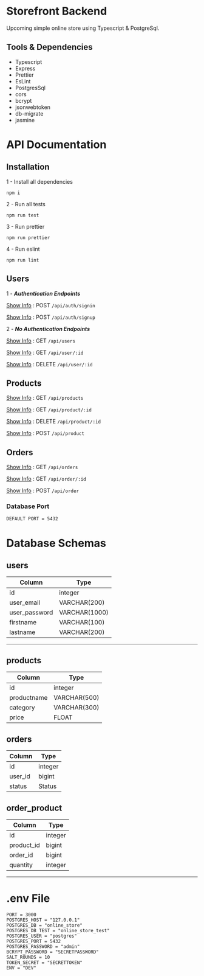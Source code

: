 # Storefront Backend

Upcoming simple online store using Typescript & PostgreSql.

## Tools & Dependencies

- Typescript
- Express
- Prettier
- EsLint
- PostgresSql
- cors
- bcrypt
- jsonwebtoken
- db-migrate
- jasmine

# API Documentation

## Installation

1 - Install all dependencies

    npm i

2 - Run all tests

    npm run test

3 - Run prettier

    npm run prettier

4 - Run eslint

    npm run lint

## Users

1 - **_Authentication Endpoints_**

[Show Info](#sign-in-json-format) : POST `/api/auth/signin`

[Show Info](#sign-up-json-format) : POST `/api/auth/signup`

2 - **_No Authentication Endpoints_**

[Show Info](#get-users-response-json-format) : GET `/api/users`

[Show Info](#get-user-response-json-format) : GET `/api/user/:id`

[Show Info](#delete-user-response-json-format) : DELETE `/api/user/:id`

## Products

[Show Info](#get-products-response-json-format) : GET `/api/products`

[Show Info](#get-product-response-json-format) : GET `/api/product/:id`

[Show Info](#delete-product-response-json-format) : DELETE `/api/product/:id`

[Show Info](#add-product-json-format) : POST `/api/product`

## Orders

[Show Info](#get-orders-response-json-format) : GET `/api/orders`

[Show Info](#get-order-response-json-format) : GET `/api/order/:id`

[Show Info](#add-order-json-format) : POST `/api/order`

### Database Port

    DEFAULT PORT = 5432




# Database Schemas

## users

Column        | Type    
------------- | -------------
id            | integer
user_email    | VARCHAR(200)
user_password | VARCHAR(1000)
firstname     | VARCHAR(100)
lastname      | VARCHAR(200)


------------------------------------------


## products

Column      | Type         
----------- | -------------
id          | integer
productname | VARCHAR(500)
category    | VARCHAR(300)
price       | FLOAT




## orders

Column   | Type
------- | -------------
id      | integer
user_id | bigint
status  | Status


## order_product
Column     | Type         
---------- | -------------
id         | integer
product_id | bigint
order_id   | bigint
quantity   | integer

------------------------------------------


# .env File

    PORT = 3000
    POSTGRES_HOST = "127.0.0.1"
    POSTGRES_DB = "online_store"
    POSTGRES_DB_TEST = "online_store_test"
    POSTGRES_USER = "postgres"
    POSTGRES_PORT = 5432
    POSTGRES_PASSWORD = "admin"
    BCRYPT_PASSWORD = "SECRETPASSWORD"
    SALT_ROUNDS = 10
    TOKEN_SECRET = "SECRETTOKEN"
    ENV = "DEV"
